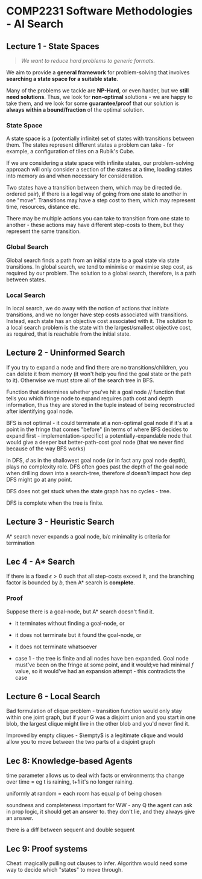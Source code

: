 # COMP2231 Software Methodologies - AI Search

## Lecture 1 - State Spaces

> *We want to reduce hard problems to generic formats.*

We aim to provide a **general framework** for problem-solving that involves **searching a state space for a suitable state**.

Many of the problems we tackle are **NP-Hard**, or even harder, but we **still need solutions**. Thus, we look for **non-optimal** solutions -  we are happy to take them, and we look for some **guarantee/proof** that our solution is **always within a bound/fraction** of the optimal solution.

### State Space

A state space is a (potentially infinite) set of states with transitions between them. The states represent different states a problem can take - for example, a configuration of tiles on a Rubik's Cube.

If we are considering a state space with infinite states, our problem-solving approach will only consider a section of the states at a time, loading states into memory as and when necessary for consideration.

Two states have a transition between them, which may be directed (ie. ordered pair), if there is a legal way of going from one state to another in one "move". Transitions may have a step cost to them, which may represent time, resources, distance etc.

There may be multiple actions you can take to transition from one state to another - these actions may have different step-costs to them, but they represent the same transition.

### Global Search

Global search finds a path from an initial state to a goal state via state transitions. In global search, we tend to minimise or maximise step cost, as required by our problem. The solution to a global search, therefore, is a path between states.

### Local Search

In local search, we do away with the notion of actions that initiate transitions, and we no longer have step costs associated with transitions. Instead, each state has an objective cost associated with it. The solution to a local search problem is the state with the largest/smallest objective cost, as required, that is reachable from the initial state.

## Lecture 2 - Uninformed Search

If you try to expand a node and find there are no transitions/children, you can delete it from memory (it won't help you find the goal state or the path to it). Otherwise we must store all of the search tree in BFS.

Function that determines whether you've hit a goal node // function that tells you which fringe node to expand requires path cost and depth information, thus they are stored in the tuple instead of being reconstructed after identifying goal node.

BFS is not optimal - it could terminate at a non-optimal goal node if it's at a point in the fringe that comes "before" (in terms of where BFS decides to expand first - implementation-specific) a potentially-expandable node that would give a deeper but better-path-cost goal node (that we never find because of the way BFS works)

in DFS, $d$ as in the shallowest goal node (or in fact any goal node depth), plays no complexity role. DFS often goes past the depth of the goal node when drilling down into a search-tree, therefore $d$ doesn't impact how dep DFS might go at any point.

DFS does not get stuck when the state graph has no cycles - tree.

DFS is complete when the tree is finite.

## Lecture 3 - Heuristic Search

A* search never expands a goal node, b/c minimality is criteria for termination

## Lec 4 - A* Search

If there is a fixed $\epsilon > 0$ such that all step-costs exceed it, and the branching factor is bounded by $b$, then A* search is **complete**.

### Proof

Suppose there is a goal-node, but A* search doesn't find it.

- it terminates without finding a goal-node, or
- it does not terminate but it found the goal-node, or
- it does not terminate whatsoever

- case 1 - the tree is finite and all nodes have ben expanded. Goal node must've been on the fringe at some point, and it would;ve had minimal $f$ value, so it would've had an expansion attempt - this contradicts the case

## Lecture 6 - Local Search

Bad formulation of clique problem - transition function would only stay within one joint graph, but if your G was a disjoint union and you start in one blob, the largest clique might live in the other blob and you'd never find it.

Improved by empty cliques - $\empty$ is a legitimate clique and would allow you to move between the two parts of a disjoint graph

## Lec 8: Knowledge-based Agents

time parameter allows us to deal with facts or environments tha change over time = eg t is raining, t+1 it's no longer raining.

uniformly at random = each room has equal p of being chosen

soundness and completeness important for WW - any Q the agent can ask in prop logic, it should get an answer to. they don't lie, and they always give an answer.

there is a diff between sequent and double sequent

## Lec 9: Proof systems

Cheat: magically pulling out clauses to infer. Algorithm would need some way to decide which "states" to move through.